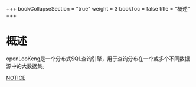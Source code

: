 +++
bookCollapseSection = "true"
weight = 3
bookToc = false
title = "概述"
+++


# 概述


openLooKeng是一个分布式SQL查询引擎，用于查询分布在一个或多个不同数据源中的大数据集。

[NOTICE](https://gitee.com/openlookeng/hetu-core/blob/master/hetu-docs/NOTICE.md)
